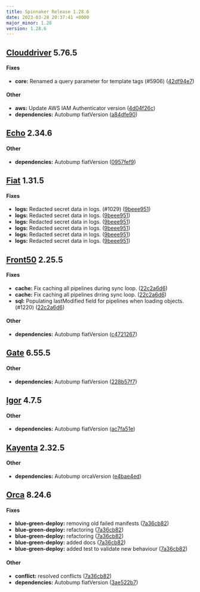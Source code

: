 ```yaml
---
title: Spinnaker Release 1.28.6
date: 2023-03-28 20:37:41 +0000
major_minor: 1.28
version: 1.28.6
---
```


## [Clouddriver](#clouddriver) 5.76.5

#### Fixes

* **core:**   Renamed a query parameter for template tags (#5906) ([42df94e7](https://github.com/spinnaker/clouddriver/commit/42df94e7b1578517f96a33bb9ba09dd652e9ce79))

#### Other

* **aws:**   Update AWS IAM Authenticator version ([4d04f26c](https://github.com/spinnaker/clouddriver/commit/4d04f26cd5f4c5ded0773b3c130308299449db59))
* **dependencies:**   Autobump fiatVersion ([a84dfe90](https://github.com/spinnaker/clouddriver/commit/a84dfe906a48ab5033ad043f116b427bb1cde4f9))

## [Echo](#echo) 2.34.6

#### Other

* **dependencies:**   Autobump fiatVersion ([0957fef9](https://github.com/spinnaker/echo/commit/0957fef998ff136e04db59a5371780d5f0b8a9ca))

## [Fiat](#fiat) 1.31.5

#### Fixes

* **logs:**   Redacted secret data in logs. (#1029) ([9beee951](https://github.com/spinnaker/fiat/commit/9beee9519381ff736657746b3b0cd4dfdf21fd73))
* **logs:**   Redacted secret data in logs. ([9beee951](https://github.com/spinnaker/fiat/commit/9beee9519381ff736657746b3b0cd4dfdf21fd73))
* **logs:**   Redacted secret data in logs. ([9beee951](https://github.com/spinnaker/fiat/commit/9beee9519381ff736657746b3b0cd4dfdf21fd73))
* **logs:**   Redacted secret data in logs. ([9beee951](https://github.com/spinnaker/fiat/commit/9beee9519381ff736657746b3b0cd4dfdf21fd73))
* **logs:**   Redacted secret data in logs. ([9beee951](https://github.com/spinnaker/fiat/commit/9beee9519381ff736657746b3b0cd4dfdf21fd73))
* **logs:**   Redacted secret data in logs. ([9beee951](https://github.com/spinnaker/fiat/commit/9beee9519381ff736657746b3b0cd4dfdf21fd73))

## [Front50](#front50) 2.25.5

#### Fixes

* **cache:**   Fix caching all pipelines during sync loop. ([22c2a6d6](https://github.com/spinnaker/front50/commit/22c2a6d67be3dee5807854926057239a937e9df3))
* **cache:**   Fix caching all pipelines drring sync loop. ([22c2a6d6](https://github.com/spinnaker/front50/commit/22c2a6d67be3dee5807854926057239a937e9df3))
* **sql:**   Populating lastModified field for pipelines when loading objects. (#1220) ([22c2a6d6](https://github.com/spinnaker/front50/commit/22c2a6d67be3dee5807854926057239a937e9df3))

#### Other

* **dependencies:**   Autobump fiatVersion ([c4721267](https://github.com/spinnaker/front50/commit/c4721267952624f5adb77b7d449523fe44c93271))

## [Gate](#gate) 6.55.5

#### Other

* **dependencies:**   Autobump fiatVersion ([228b57f7](https://github.com/spinnaker/gate/commit/228b57f7b40dd2d9711964c73e34ebb50603459d))

## [Igor](#igor) 4.7.5

#### Other

* **dependencies:**   Autobump fiatVersion ([ac7fa51e](https://github.com/spinnaker/igor/commit/ac7fa51e55855967c04f021aeaad252d38a55b50))

## [Kayenta](#kayenta) 2.32.5

#### Other

* **dependencies:**   Autobump orcaVersion ([e4bae4ed](https://github.com/spinnaker/kayenta/commit/e4bae4ed74eb64f324e136dabf62d6952c6bebbb))

## [Orca](#orca) 8.24.6

#### Fixes

* **blue-green-deploy:**   removing old failed manifests ([7a36cb82](https://github.com/spinnaker/orca/commit/7a36cb8242725ee16f629e3631dedff37bfc8e3c))
* **blue-green-deploy:**   refactoring ([7a36cb82](https://github.com/spinnaker/orca/commit/7a36cb8242725ee16f629e3631dedff37bfc8e3c))
* **blue-green-deploy:**   refactoring ([7a36cb82](https://github.com/spinnaker/orca/commit/7a36cb8242725ee16f629e3631dedff37bfc8e3c))
* **blue-green-deploy:**   added docs ([7a36cb82](https://github.com/spinnaker/orca/commit/7a36cb8242725ee16f629e3631dedff37bfc8e3c))
* **blue-green-deploy:**   added test to validate new behaviour ([7a36cb82](https://github.com/spinnaker/orca/commit/7a36cb8242725ee16f629e3631dedff37bfc8e3c))

#### Other

* **conflict:**   resolved conflicts ([7a36cb82](https://github.com/spinnaker/orca/commit/7a36cb8242725ee16f629e3631dedff37bfc8e3c))
* **dependencies:**   Autobump fiatVersion ([3ae522b7](https://github.com/spinnaker/orca/commit/3ae522b7b8fb994bae60bf9896e11425a44d147d))
